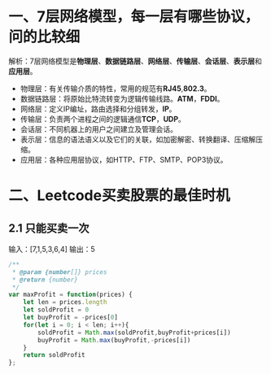 # 一、7层网络模型，每一层有哪些协议，问的比较细
解析：7层网络模型是**物理层**、**数据链路层**、**网络层**、**传输层**、**会话层**、**表示层**和**应用层**。
- 物理层：有关传输介质的特性，常用的规范有**RJ45**,**802.3**。
- 数据链路层：将原始比特流转变为逻辑传输线路。**ATM**，**FDDI**。
- 网络层：定义IP编址，路由选择和分组转发，**IP**。
- 传输层：负责两个进程之间的逻辑通信**TCP**，**UDP**。
- 会话层：不同机器上的用户之间建立及管理会话。
- 表示层：信息的语法语义以及它们的关联，如加密解密、转换翻译、压缩解压缩。
- 应用层：各种应用层协议，如HTTP、FTP、SMTP、POP3协议。
# 二、Leetcode买卖股票的最佳时机
## 2.1 只能买卖一次

输入：[7,1,5,3,6,4]
输出：5
```js
/**
 * @param {number[]} prices
 * @return {number}
 */
var maxProfit = function(prices) {
    let len = prices.length
    let soldProfit = 0
    let buyProfit = -prices[0]
    for(let i = 0; i < len; i++){
        soldProfit = Math.max(soldProfit,buyProfit+prices[i])
        buyProfit = Math.max(buyProfit,-prices[i])
    }
    return soldProfit
};
```